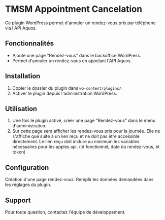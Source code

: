 # TMSM Appointment Cancelation

Ce plugin WordPress permet d'annuler un rendez-vous pris par téléphone via l'API Aquos.

## Fonctionnalités

- Ajoute une page "Rendez-vous" dans le backoffice WordPress.
- Permet d'annuler un rendez-vous en appelant l'API Aquos.

## Installation

1. Copier le dossier du plugin dans `wp-content/plugins/`.
2. Activer le plugin depuis l'administration WordPress.

## Utilisation

1. Une fois le plugin activé, créer une page "Rendez-vous" dans le menu d'administration.
2. Sur cette page sera afficher les rendez-vous pris pour la journée. Elle ne s'affiche que suite à un lien reçu et ne doit pas être accessible directement. Le lien reçu doit inclure au minimum les variables nécessaires pour les apples api. (id fonctionnel, date du rendez-vous, et token)

## Configuration

Création d'une page rendez-vous.
Remplir les données demandées dans les réglages du plugin.

## Support

Pour toute question, contactez l'équipe de développement.